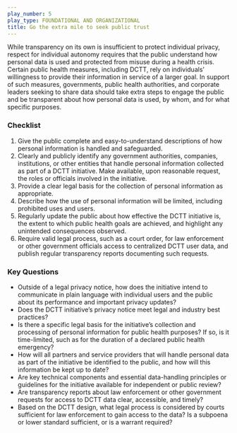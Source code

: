 ```yaml
---
play_number: 5
play_type: FOUNDATIONAL AND ORGANIZATIONAL
title: Go the extra mile to seek public trust
---
```


While transparency on its own is insufficient to protect individual privacy, respect for individual autonomy requires that the public understand how personal data is used and protected from misuse during a health crisis. Certain public health measures, including DCTT, rely on individuals’ willingness to provide their information in service of a larger goal. In support of such measures, governments, public health authorities, and corporate leaders seeking to share data should take extra steps to engage the public and be transparent about how personal data is used, by whom, and for what specific purposes.

### Checklist
1. Give the public complete and easy-to-understand descriptions of how personal information is handled and safeguarded.
2. Clearly and publicly identify any government authorities, companies, institutions, or other entities that handle personal information collected as part of a DCTT initiative. Make available, upon reasonable request, the roles or officials involved in the initiative.
3. Provide a clear legal basis for the collection of personal information as appropriate.
4. Describe how the use of personal information will be limited, including prohibited uses and users. 
5. Regularly update the public about how effective the DCTT initiative is, the extent to which public health goals are achieved, and highlight any unintended consequences observed. 
6. Require valid legal process, such as a court order, for law enforcement or other government officials access to centralized DCTT user data, and publish regular transparency reports documenting such requests.

### Key Questions
- Outside of a legal privacy notice, how does the initiative intend to communicate in plain language with individual users and the public about its performance and important privacy updates? 
- Does the DCTT initiative’s privacy notice meet legal and industry best practices? 
- Is there a specific legal basis for the initiative’s collection and processing of personal information for public health purposes? If so, is it time-limited, such as for the duration of a declared public health emergency?
- How will all partners and service providers that will handle personal data as part of the initiative be identified to the public, and how will this information be kept up to date? 
- Are key technical components and essential data-handling principles or guidelines for the initiative available for independent or public review? 
- Are transparency reports about law enforcement or other government requests for access to DCTT data clear, accessible, and timely? 
- Based on the DCTT design, what legal process is considered by courts sufficient for law enforcement to gain access to the data? Is a subpoena or lower standard sufficient, or is a warrant required?
